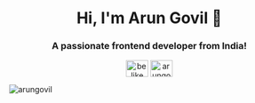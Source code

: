 <h1 align="center">Hi, I'm Arun Govil 👋</h1>
<h3 align="center">A passionate frontend developer from India!</h3>


<p align="center">
<a href="https://twitter.com/be_like_arun" target="blank"><img align="center" src="https://raw.githubusercontent.com/rahuldkjain/github-profile-readme-generator/master/src/images/icons/Social/twitter.svg" alt="be_like_arun" height="30" width="40" /></a>
<a href="https://linkedin.com/in/arungovil" target="blank"><img align="center" src="https://raw.githubusercontent.com/rahuldkjain/github-profile-readme-generator/master/src/images/icons/Social/linked-in-alt.svg" alt="arungovil" height="30" width="40" /></a>
</p>

<p><img align="center" src="https://github-readme-stats.vercel.app/api/top-langs?username=arungovil&show_icons=true&locale=en&layout=compact" alt="arungovil" /></p>

